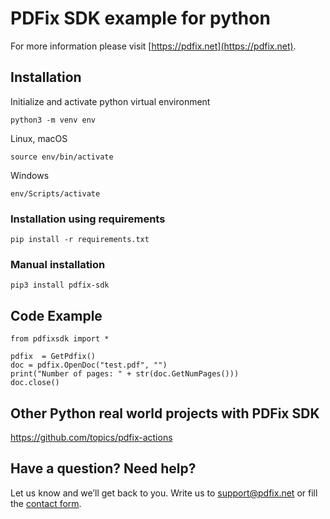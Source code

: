 # PDFix SDK example for python
For more information please visit [https://pdfix.net](https://pdfix.net).

## Installation
Initialize and activate python virtual environment
```
python3 -m venv env
```

Linux, macOS
```
source env/bin/activate
```
Windows
```
env/Scripts/activate
```

### Installation using requirements
```
pip install -r requirements.txt
```

### Manual installation
```
pip3 install pdfix-sdk
```

## Code Example
```
from pdfixsdk import *

pdfix  = GetPdfix()
doc = pdfix.OpenDoc("test.pdf", "")
print("Number of pages: " + str(doc.GetNumPages()))
doc.close()

```

## Other Python real world projects with PDFix SDK
https://github.com/topics/pdfix-actions


## Have a question? Need help?
Let us know and we’ll get back to you. Write us to support@pdfix.net or fill the [contact form](https://pdfix.net/support/).
